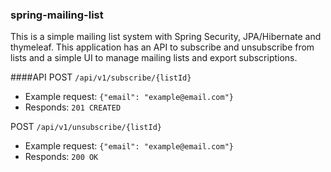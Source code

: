### spring-mailing-list
This is a simple mailing list system with Spring Security, JPA/Hibernate and thymeleaf.
This application has an API to subscribe and unsubscribe from lists and a simple UI to manage mailing lists and export subscriptions.

####API
POST `/api/v1/subscribe/{listId}`
- Example request: `{"email": "example@email.com"}`
- Responds: `201 CREATED`

POST `/api/v1/unsubscribe/{listId}`
- Example request: `{"email": "example@email.com"}`
- Responds: `200 OK`